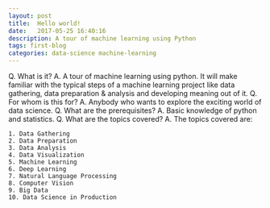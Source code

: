 ```yaml
---
layout: post
title:  Hello world!
date:   2017-05-25 16:40:16
description: A tour of machine learning using Python
tags: first-blog
categories: data-science machine-learning
---
```


Q. What is it?
A. A tour of machine learning using python. It will make familiar with the typical steps of a machine learning project like data gathering, data preparation & analysis and developing meaning out of it.
Q. For whom is this for?
A. Anybody who wants to explore the exciting world of data science.
Q. What are the prerequisites?
A. Basic knowledge of python and statistics.
Q. What are the topics covered?
A. The topics covered are:

    1. Data Gathering
    2. Data Preparation
    3. Data Analysis
    4. Data Visualization
    5. Machine Learning
    6. Deep Learning
    7. Natural Language Processing
    8. Computer Vision
    9. Big Data
    10. Data Science in Production

<!-- Q. What are the projects covered?
A. The projects covered are:

    1. Titanic Survival Prediction
    2. House Price Prediction
    3. Sentiment Analysis
    4. Image Classification
    5. Spam Detection
    6. Recommendation System
    7. Customer Segmentation
    8. Fraud Detection
    9. Stock Price Prediction
    10. Time Series Analysis -->
